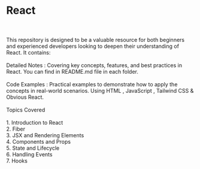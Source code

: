 # React
<br>
<br>
This repository is designed to be a valuable resource for both beginners and experienced developers looking to deepen their understanding of React. It contains:
<br>
<br>
Detailed Notes : Covering key concepts, features, and best practices in React. You can find in README.md file in each folder.
<br>
<br>
Code Examples : Practical examples to demonstrate how to apply the concepts in real-world scenarios. Using HTML , JavaScript , Tailwind CSS & Obvious React.
<br>
<br>
Topics Covered
<br>
<br>
1. Introduction to React
<br>
2. Fiber
<br>
3. JSX and Rendering Elements
<br>
4. Components and Props
<br>
5. State and Lifecycle
<br>
6. Handling Events
<br>
7. Hooks
